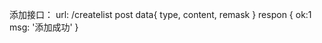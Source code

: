 添加接口：
  url: /createlist
  post 
  data{
    type,
    content,
    remask
  }
  respon {
    ok:1 
    msg: '添加成功'
  }